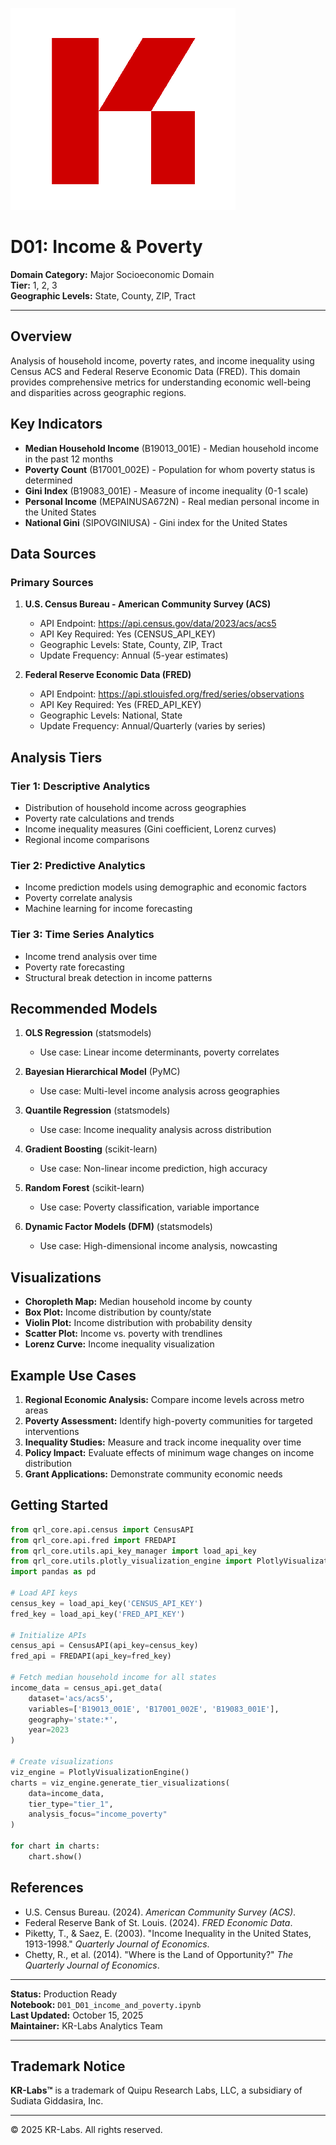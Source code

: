 ![KR-Labs](../../../assets/images/KRLabs_WebLogo.png)

# D01: Income & Poverty

**Domain Category:** Major Socioeconomic Domain  
**Tier:** 1, 2, 3  
**Geographic Levels:** State, County, ZIP, Tract

---

## Overview

Analysis of household income, poverty rates, and income inequality using Census ACS and Federal Reserve Economic Data (FRED). This domain provides comprehensive metrics for understanding economic well-being and disparities across geographic regions.

## Key Indicators

- **Median Household Income** (B19013_001E) - Median household income in the past 12 months
- **Poverty Count** (B17001_002E) - Population for whom poverty status is determined
- **Gini Index** (B19083_001E) - Measure of income inequality (0-1 scale)
- **Personal Income** (MEPAINUSA672N) - Real median personal income in the United States
- **National Gini** (SIPOVGINIUSA) - Gini index for the United States

## Data Sources

### Primary Sources

1. **U.S. Census Bureau - American Community Survey (ACS)**
   - API Endpoint: https://api.census.gov/data/2023/acs/acs5
   - API Key Required: Yes (CENSUS_API_KEY)
   - Geographic Levels: State, County, ZIP, Tract
   - Update Frequency: Annual (5-year estimates)

2. **Federal Reserve Economic Data (FRED)**
   - API Endpoint: https://api.stlouisfed.org/fred/series/observations
   - API Key Required: Yes (FRED_API_KEY)
   - Geographic Levels: National, State
   - Update Frequency: Annual/Quarterly (varies by series)

## Analysis Tiers

### Tier 1: Descriptive Analytics
- Distribution of household income across geographies
- Poverty rate calculations and trends
- Income inequality measures (Gini coefficient, Lorenz curves)
- Regional income comparisons

### Tier 2: Predictive Analytics
- Income prediction models using demographic and economic factors
- Poverty correlate analysis
- Machine learning for income forecasting

### Tier 3: Time Series Analytics
- Income trend analysis over time
- Poverty rate forecasting
- Structural break detection in income patterns

## Recommended Models

1. **OLS Regression** (statsmodels)
   - Use case: Linear income determinants, poverty correlates

2. **Bayesian Hierarchical Model** (PyMC)
   - Use case: Multi-level income analysis across geographies

3. **Quantile Regression** (statsmodels)
   - Use case: Income inequality analysis across distribution

4. **Gradient Boosting** (scikit-learn)
   - Use case: Non-linear income prediction, high accuracy

5. **Random Forest** (scikit-learn)
   - Use case: Poverty classification, variable importance

6. **Dynamic Factor Models (DFM)** (statsmodels)
   - Use case: High-dimensional income analysis, nowcasting

## Visualizations

- **Choropleth Map:** Median household income by county
- **Box Plot:** Income distribution by county/state
- **Violin Plot:** Income distribution with probability density
- **Scatter Plot:** Income vs. poverty with trendlines
- **Lorenz Curve:** Income inequality visualization

## Example Use Cases

1. **Regional Economic Analysis:** Compare income levels across metro areas
2. **Poverty Assessment:** Identify high-poverty communities for targeted interventions
3. **Inequality Studies:** Measure and track income inequality over time
4. **Policy Impact:** Evaluate effects of minimum wage changes on income distribution
5. **Grant Applications:** Demonstrate community economic needs

## Getting Started

```python
from qrl_core.api.census import CensusAPI
from qrl_core.api.fred import FREDAPI
from qrl_core.utils.api_key_manager import load_api_key
from qrl_core.utils.plotly_visualization_engine import PlotlyVisualizationEngine
import pandas as pd

# Load API keys
census_key = load_api_key('CENSUS_API_KEY')
fred_key = load_api_key('FRED_API_KEY')

# Initialize APIs
census_api = CensusAPI(api_key=census_key)
fred_api = FREDAPI(api_key=fred_key)

# Fetch median household income for all states
income_data = census_api.get_data(
    dataset='acs/acs5',
    variables=['B19013_001E', 'B17001_002E', 'B19083_001E'],
    geography='state:*',
    year=2023
)

# Create visualizations
viz_engine = PlotlyVisualizationEngine()
charts = viz_engine.generate_tier_visualizations(
    data=income_data,
    tier_type="tier_1",
    analysis_focus="income_poverty"
)

for chart in charts:
    chart.show()
```

## References

- U.S. Census Bureau. (2024). *American Community Survey (ACS)*.
- Federal Reserve Bank of St. Louis. (2024). *FRED Economic Data*.
- Piketty, T., & Saez, E. (2003). "Income Inequality in the United States, 1913-1998." *Quarterly Journal of Economics*.
- Chetty, R., et al. (2014). "Where is the Land of Opportunity?" *The Quarterly Journal of Economics*.

---

**Status:** Production Ready  
**Notebook:** `D01_D01_income_and_poverty.ipynb`  
**Last Updated:** October 15, 2025  
**Maintainer:** KR-Labs Analytics Team

---

## Trademark Notice

**KR-Labs™** is a trademark of Quipu Research Labs, LLC, a subsidiary of Sudiata Giddasira, Inc.

---

© 2025 KR-Labs. All rights reserved.
